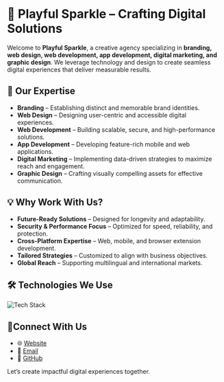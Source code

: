 # 🚀 Playful Sparkle – Crafting Digital Solutions

Welcome to **Playful Sparkle**, a creative agency specializing in **branding, web design, web development, app development, digital marketing, and graphic design**. We leverage technology and design to create seamless digital experiences that deliver measurable results.

## 🌟 Our Expertise

- **Branding** – Establishing distinct and memorable brand identities.
- **Web Design** – Designing user-centric and accessible digital experiences.
- **Web Development** – Building scalable, secure, and high-performance solutions.
- **App Development** – Developing feature-rich mobile and web applications.
- **Digital Marketing** – Implementing data-driven strategies to maximize reach and engagement.
- **Graphic Design** – Crafting visually compelling assets for effective communication.

## 💡 Why Work With Us?

- **Future-Ready Solutions** – Designed for longevity and adaptability.
- **Security & Performance Focus** – Optimized for speed, reliability, and protection.
- **Cross-Platform Expertise** – Web, mobile, and browser extension development.
- **Tailored Strategies** – Customized to align with business objectives.
- **Global Reach** – Supporting multilingual and international markets.

## 🛠️ Technologies We Use

![Tech Stack](https://skillicons.dev/icons?i=php,js,ts,vue,react,java,mysql,sqlite,git,github,figma,wordpress,linux,nginx,docker)

## 📢Connect With Us

- 🌐 [Website](https://playfulsparkle.com)
- 📧 [Email](mailto:hello@playfulsparkle.com)
- 🐙 [GitHub](https://github.com/playfulsparkle)

Let’s create impactful digital experiences together.
